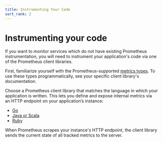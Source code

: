 ```yaml
---
title: Instrumenting Your Code
sort_rank: 2
---
```


# Instrumenting your code

If you want to monitor services which do not have existing Prometheus
instrumentation, you will need to instrument your application's code via one of
the Prometheus client libraries.

First, familiarize yourself with the Prometheus-supported
[metrics types](/concepts/metric_types/). To use these types programmatically, see
your specific client library's documentation.

Choose a Prometheus client library that matches the language in which your
application is written. This lets you define and expose internal metrics via an
HTTP endpoint on your application’s instance:

- [Go](https://github.com/prometheus/client_golang)
- [Java or Scala](https://github.com/prometheus/client_java)
- [Ruby](https://github.com/prometheus/client_ruby)

When Prometheus scrapes your instance's HTTP endpoint, the client library
sends the current state of all tracked metrics to the server.

